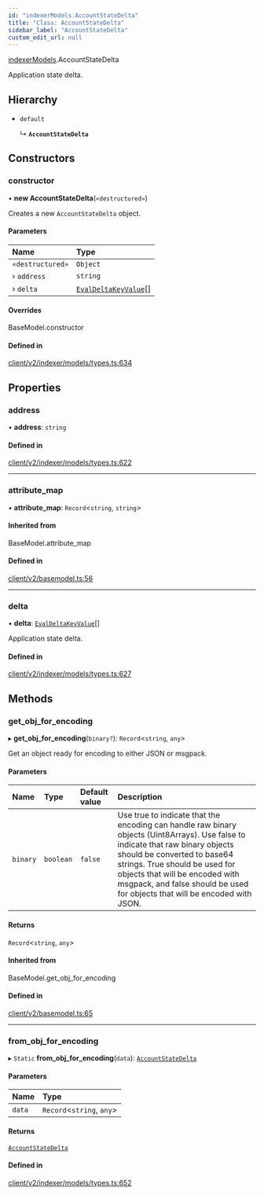 ```yaml
---
id: "indexerModels.AccountStateDelta"
title: "Class: AccountStateDelta"
sidebar_label: "AccountStateDelta"
custom_edit_url: null
---
```


[indexerModels](../namespaces/erModels).AccountStateDelta

Application state delta.

## Hierarchy

- `default`

  ↳ **`AccountStateDelta`**

## Constructors

### constructor

• **new AccountStateDelta**(`«destructured»`)

Creates a new `AccountStateDelta` object.

#### Parameters

| Name | Type |
| :------ | :------ |
| `«destructured»` | `Object` |
| › `address` | `string` |
| › `delta` | [`EvalDeltaKeyValue`](erModels.EvalDeltaKeyValue)[] |

#### Overrides

BaseModel.constructor

#### Defined in

[client/v2/indexer/models/types.ts:634](https://github.com/joe-p/js-algorand-sdk/blob/6a3021f/src/client/v2/indexer/models/types.ts#L634)

## Properties

### address

• **address**: `string`

#### Defined in

[client/v2/indexer/models/types.ts:622](https://github.com/joe-p/js-algorand-sdk/blob/6a3021f/src/client/v2/indexer/models/types.ts#L622)

___

### attribute\_map

• **attribute\_map**: `Record`<`string`, `string`\>

#### Inherited from

BaseModel.attribute\_map

#### Defined in

[client/v2/basemodel.ts:56](https://github.com/joe-p/js-algorand-sdk/blob/6a3021f/src/client/v2/basemodel.ts#L56)

___

### delta

• **delta**: [`EvalDeltaKeyValue`](erModels.EvalDeltaKeyValue)[]

Application state delta.

#### Defined in

[client/v2/indexer/models/types.ts:627](https://github.com/joe-p/js-algorand-sdk/blob/6a3021f/src/client/v2/indexer/models/types.ts#L627)

## Methods

### get\_obj\_for\_encoding

▸ **get_obj_for_encoding**(`binary?`): `Record`<`string`, `any`\>

Get an object ready for encoding to either JSON or msgpack.

#### Parameters

| Name | Type | Default value | Description |
| :------ | :------ | :------ | :------ |
| `binary` | `boolean` | `false` | Use true to indicate that the encoding can handle raw binary objects (Uint8Arrays). Use false to indicate that raw binary objects should be converted to base64 strings. True should be used for objects that will be encoded with msgpack, and false should be used for objects that will be encoded with JSON. |

#### Returns

`Record`<`string`, `any`\>

#### Inherited from

BaseModel.get\_obj\_for\_encoding

#### Defined in

[client/v2/basemodel.ts:65](https://github.com/joe-p/js-algorand-sdk/blob/6a3021f/src/client/v2/basemodel.ts#L65)

___

### from\_obj\_for\_encoding

▸ `Static` **from_obj_for_encoding**(`data`): [`AccountStateDelta`](erModels.AccountStateDelta)

#### Parameters

| Name | Type |
| :------ | :------ |
| `data` | `Record`<`string`, `any`\> |

#### Returns

[`AccountStateDelta`](erModels.AccountStateDelta)

#### Defined in

[client/v2/indexer/models/types.ts:652](https://github.com/joe-p/js-algorand-sdk/blob/6a3021f/src/client/v2/indexer/models/types.ts#L652)
